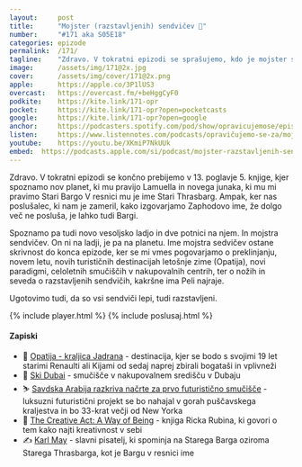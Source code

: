 ```yaml
---
layout: 	post
title:  	"Mojster (razstavljenih) sendvičev 🥪"
number: 	"#171 aka S05E18"
categories:	epizode
permalink:	/171/
tagline: 	"Zdravo. V tokratni epizodi se sprašujemo, kdo je mojster sendvičev in kako se pripravi pravi razstavljeni sendvič. In kdo je Stari Thrasbarg, ki mu pravimo Stari Bargo, oziroma popularno Bargi."
image:		/assets/img/171@2x.jpg
cover:		/assets/img/cover/171@2x.png
apple:		https://apple.co/3P1lUS3
overcast:	https://overcast.fm/+beHggCyF0
podkite:	https://kite.link/171-opr
pocket:		https://kite.link/171-opr?open=pocketcasts
google:		https://kite.link/171-opr?open=google
anchor:		https://podcasters.spotify.com/pod/show/opravicujemose/episodes/Mojster-razstavljenih-sendviev-e28sc89
listen:		https://www.listennotes.com/podcasts/opravičujemo-se-za/mojster-razstavljenih-2KPniJ7wMBC/embed/
youtube:	https://youtu.be/XKmiP7NkUUk
embed:	https://podcasts.apple.com/si/podcast/mojster-razstavljenih-sendvi-ev/id1514750013?i=1000626657952
---
```


Zdravo. V tokratni epizodi se končno prebijemo v 13. poglavje 5. knjige, kjer spoznamo nov planet, ki mu pravijo Lamuella in novega junaka, ki mu mi pravimo Stari Bargo V resnici mu je ime Stari Thrasbarg. Ampak, ker nas poslušalec, ki nam je zameril, kako izgovarjamo Zaphodovo ime, že dolgo več ne posluša, je lahko tudi Bargi. 

Spoznamo pa tudi novo vesoljsko ladjo in dve potnici na njem. In mojstra sendvičev. On ni na ladji, je pa na planetu. Ime mojstra sedvičev ostane skrivnost do konca epizode, ker se mi vmes pogovarjamo o preklinjanju, novem letu, novih turističnih destinacijah letošnje zime (Opatija), novi paradigmi, celoletnih smučiščih v nakupovalnih centrih, ter o nožih in seveda o razstavljenih sendvičih, kakršne ima Peli najraje. 

Ugotovimo tudi, da so vsi sendviči lepi, tudi razstavljeni. 

{% include player.html %}
{% include poslusaj.html %}

<!--break-->

#### Zapiski

- 👑 [Opatija - kraljica Jadrana](https://www.visitopatija.com/si) - destinacija, kjer se bodo s svojimi 19 let starimi Renaulti ali Kijami od sedaj naprej zbirali bogataši in vplivneži 
- 🎿 [Ski Dubai](https://www.visitdubai.com/en/places-to-visit/ski-dubai) - smučišče v nakupovalnem središču v Dubaju 
- ⛷️ [Savdska Arabija razkriva načrte za prvo futuristično smučišče](https://svetkapitala.delo.si/trendi/savdska-arabija-razkriva-nacrte-za-prvo-futuristicno-smucisce/) - luksuzni futuristični projekt se bo nahajal v gorah puščavskega kraljestva in bo 33-krat večji od New Yorka 
- 🎨 [The Creative Act: A Way of Being](https://www.amazon.com/Creative-Act-Way-Being-ebook/dp/B09Z7MH5C3/) - knjiga Ricka Rubina, ki govori o tem kako najti kreativnost v sebi 
- ✍️ [Karl May](https://sl.wikipedia.org/wiki/Karl_May) - slavni pisatelj, ki spominja na Starega Barga oziroma Starega Thrasbarga, kot je Bargu v resnici ime 